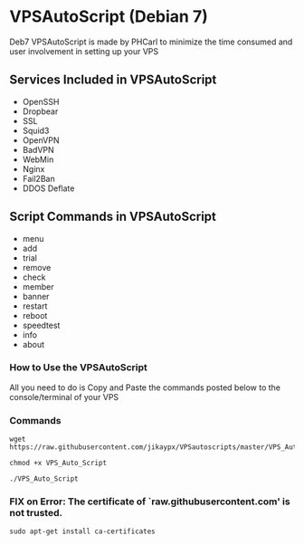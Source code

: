 # VPSAutoScript (Debian 7)

Deb7 VPSAutoScript is made by PHCarl to minimize the time consumed and user involvement in setting up your VPS

## Services Included in VPSAutoScript

* OpenSSH
* Dropbear
* SSL
* Squid3
* OpenVPN
* BadVPN
* WebMin
* Nginx
* Fail2Ban
* DDOS Deflate

## Script Commands in VPSAutoScript

* menu   
* add 
* trial
* remove    
* check  
* member 
* banner   
* restart  
* reboot  
* speedtest
* info   
* about  

### How to Use the VPSAutoScript

All you need to do is Copy and Paste the commands posted below to the console/terminal of your VPS

### Commands

```
wget https://raw.githubusercontent.com/jikaypx/VPSautoscripts/master/VPS_Auto_Script
```
```
chmod +x VPS_Auto_Script
```
```
./VPS_Auto_Script
```

### FIX on Error: The certificate of `raw.githubusercontent.com' is not trusted.
```
sudo apt-get install ca-certificates
```
